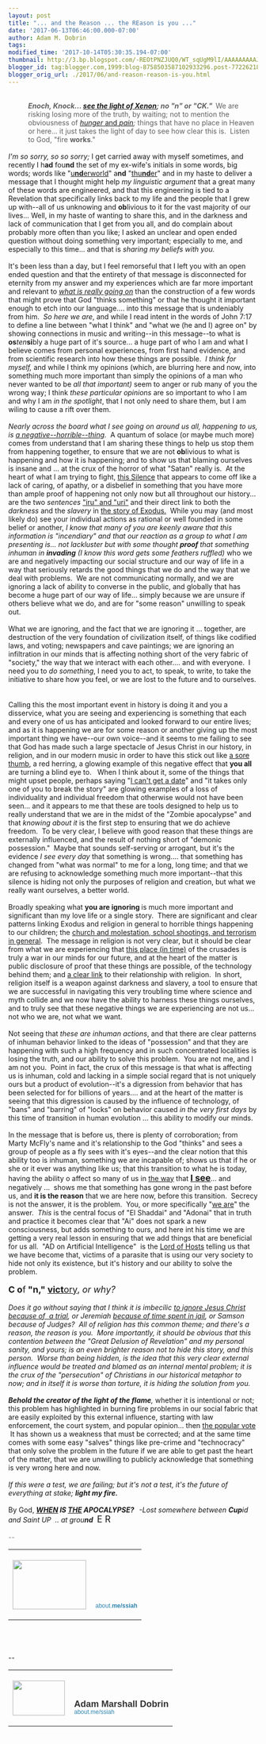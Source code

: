 ```yaml
---
layout: post
title: "... and the Reason ... the REason is you ..."
date: '2017-06-13T06:46:00.000-07:00'
author: Adam M. Dobrin
tags: 
modified_time: '2017-10-14T05:30:35.194-07:00'
thumbnail: http://3.bp.blogspot.com/-REOtPNZJUQ0/WT_sqUgM9lI/AAAAAAAAAJQ/WYIJcukJcjY6AO0IcS0mPHudQ5ye0TlBgCK4B/s72-c/image-777808.png
blogger_id: tag:blogger.com,1999:blog-8758503587102933296.post-7722621805545879106
blogger_orig_url: ./2017/06/and-reason-reason-is-you.html
---
```


<div dir="ltr"><div class="gmail_quote"><br /><div dir="ltr"><blockquote style="margin:0 0 0 40px;border:none;padding:0px"><div class="gmail_quote"><div dir="ltr"><div class="gmail_quote"><div><b style="font-style:italic">Enoch, Knock... <a href="https://www.docdroid.net/takwXjK/glover.pdf" target="_blank">see the light of Xenon</a>; no &quot;n&quot; or &quot;CK.&quot;  </b>We are risking losing more of the truth, by waiting; not to mention the obviousness of <a href="https://www.docdroid.net/ZkbjdNU/antagonizingpainxe.pdf" target="_blank"><i>hunger</i> and </a><i><a href="https://www.docdroid.net/ZkbjdNU/antagonizingpainxe.pdf" target="_blank">pain</a>; </i>things that have no place in Heaven or here... it just takes the light of day to see how clear this is.  Listen to God, &quot;fire <b>works</b>.&quot;</div></div></div></div></blockquote><div class="gmail_quote"><div dir="ltr"><div class="gmail_quote"><div><br /></div><div dir="ltr"><i>I&#39;m so sorry, so so sorry; </i>I get carried away with myself sometimes, and recently I h<b>ad</b> fou<b>nd</b> the set of my ex-wife&#39;s initials in some words, big words; words like &quot;<a href="http://medium.com/in-pursuit-of-happiness/on-the-salted-road-through-the-amduat-317cd4967339#.5sfavm80z" target="_blank">u<b>nd</b>erworld</a>&quot; a<b>nd</b> &quot;<a href="./THUNDERSTAND.tk" target="_blank">thu<b>nd</b>er</a>&quot; and in my haste to deliver a message that I thought might help <i>my linguistic argument</i> that a great many of these words are engineered, and that this engineering is tied to a Revelation that specifically links back to my life and the people that I grew up with--all of us unknowing and <b>ob</b>livious to it for the vast majority of our lives... Well, in my haste of wanting to share this, and in the darkness and lack of communication that I get from you all, and do complain about probably more often than you like; I asked an unclear and open ended question without doing something very important; especially to me, and especially to this time... and that is <i>sharing my beliefs with you.</i><div><div><br /></div><div>It&#39;s been less than a day, but I feel remorseful that I left you with an open ended question and that the entirety of that message is disconnected for eternity from my answer and my experiences which are far more important and relevant to <i><a href="https://fromthemachine.org/MUSTBEME.html" target="_blank">what is really going on</a> </i>than the construction of a few words that might prove that God &quot;thinks something&quot; or that he thought it important enough to etch into our language.... into this message that is undeniably from him.  <i>So here we are</i>, and while I read intent in the words of John 7:17 to define a line between &quot;what I think&quot; and &quot;what we (he and I) agree on&quot; by showing connections in music and writing--in this message--to what is <b>os</b><i>ten</i><b>si</b>bly a huge part of it&#39;s source... a huge part of who I am and what I believe comes from personal experiences, from first hand evidence, and from scientific research into how these things are possible.  <i>I think for myself,</i> and while I think my opinions (which, are blurring here and now, into something much more important than simply the opinions of a man who never wanted to be <i>all that important) </i>seem to anger or rub many of you the wrong way; I think <i>these particular opinions</i> are so important to who I am and why I am <i>in the spotlight</i>, that I not only need to share them, but I am wiling to cause a rift over them.</div><div><br /></div><div><i>Nearly across the board what I see going on around us all, happening to us, is <a href="https://fromthemachine.org/SERMON.html" target="_blank">a negative--horrible--thing</a>.  </i>A quantum of solace (or maybe much more) comes from understand that I am sharing these things to help us stop them from happening together, to ensure that we are not <b>ob</b>livious to what is happening and how it is happening; and to show us that blaming ourselves is insane and ... at the crux of the horror of what &quot;Satan&quot; really is.  At the heart of what I am trying to fight, <a href="https://www.youtube.com/watch?v=L-JQ1q-13Ek&amp;list=PLgYKDBgxsoMP7J-mJf6q0ViQgONbeCxOR&amp;index=1" target="_blank">this Silence</a> that appears to come off like a lack of caring, of apathy, or a disbelief in something that you have more than ample proof of happening not only now but all throughout our history... are the two <i>sentences</i> <a href="https://www.docdroid.net/h0DF9ag/fullhouse.pdf" target="_blank">&quot;iru&quot; and &quot;uri&quot;</a> and their direct link to both the <i>darkness </i>and the <i>slavery</i> in <a href="./HASHEMESHB.html
" target="_blank">the story of Exodus.</a>  While you may (and most likely do) see your individual actions as rational or well founded in some belief or another, <i>I know that many of you are keenly aware that this information is &quot;incendiary&quot; and that our reaction as a group to what I am presenting is... not lackluster but with some thought <b>proof </b>that something inhuman in <b>invading</b> (I know this word gets some feathers ruffled) </i>who we are and negatively impacting our social structure and our way of life in a way that seriously retards the good things that we do and the way that we deal with problems.  We are not communicating normally, and we are ignoring a lack of ability to converse in the public, and globally that has become a huge part of our way of life... simply because we are unsure if others believe what we do, and are for &quot;some reason&quot; unwilling to speak out.</div><div><br /></div><div>What we are ignoring, and the fact that we are ignoring it ... together, are destruction of the very foundation of civilization itself, of things like codified laws, and voting; newspapers and cave paintings; we are ignoring an infiltration in our minds that is affecting nothing short of the very fabric of &quot;society,&quot; the way that we interact with each other.... and with everyone.  I need you to <i>do something</i>, I need you to act, to speak, to write, to take the initiative to share how you feel, or we are lost to the future and to ourselves.  </div><div><br /></div><div>Calling this the most important event in history is doing it and you a disservice, what you are seeing and experiencing is something that each and every one of us has anticipated and looked forward to our entire lives; and as it is happening we are for some reason or another giving up the most important thing we have--our own voice--and it seems to me failing to see that God has made such a large spectacle of Jesus Christ in our history, in religion, and in our modern music in order to have this stick out like <a href="https://en.wikipedia.org/wiki/Yad" target="_blank">a sore thumb</a>, a red herring, a glowing example of this negative effect that <b>you all</b> are turning a blind eye to.   When I think about it, some of the things that might upset people, perhaps saying &quot;<a href="https://www.instagram.com/p/BUCAGOZgCGQ/?taken-by=yitsheyzeus" target="_blank">I can&#39;t get a date</a>&quot; and &quot;it takes only one of you to break the story&quot; are glowing examples of a loss of individuality and individual freedom that otherwise would not have been seen... and it appears to me that these are tools designed to help us to really understand that we are in the midst of the &quot;Zombie apocalypse&quot; and that <i>knowing about it</i> is the first step to ensuring that we do achieve freedom.  To be very clear, I believe with good reason that these things are externally influenced, and the result of nothing short of &quot;demonic possession.&quot;  Maybe that sounds self-serving or arrogant, but it&#39;s the evidence <i>I see every day</i> that something is wrong.... that something has changed from &quot;what was normal&quot; to me for a long, long time; and that we are refusing to acknowledge something much more important--that this silence is hiding not only the purposes of religion and creation, but what we really want ourselves, a better world.</div><div><br /></div><div>Broadly speaking what <b>you are ignoring </b>is much more important and significant than my love life or a single story.  There are significant and clear patterns linking Exodus and religion in general to horrible things happening to our children; the <a href="https://fromthemachine.org/SERMON.html" target="_blank">church and molestation, school shootings, and terrorism in general</a>.  The message in religion is not very clear, but it should be clear from what we are experiencing that <a href="https://fromthemachine.org/JERUSALEM.html" target="_blank">this place (in time)</a> of the crusades is truly a war in our minds for our future, and at the heart of the matter is public disclosure of proof that these things are possible, of the technology behind them; and <a href="./archive.aweber.com/awlist4296878/MNcK4/h/Kurzweil_luminates_Zelda.htm" target="_blank">a clear link</a> to their relationship with religion.  In short, religion itself is a weapon against darkness and slavery, a tool to ensure that we are successful in navigating this very troubling time where science and myth collide and we now have the ability to harness these things ourselves, and to truly see that these negative things we are experiencing are not us... not who we are, not what we want.</div><div><br /></div><div>Not seeing that <i>these are inhuman actions</i>, and that there are clear patterns of inhuman behavior linked to the ideas of &quot;possession&quot; and that they are happening with such a high frequency and in such concentrated localities is losing the truth, and our ability to solve this problem.  You are not me, and I am not you.  Point in fact, the crux of this message is that what is affecting us is inhuman, cold and lacking in a simple social regard that is not uniquely ours but a product of evolution--it&#39;s a digression from behavior that has been selected for for billions of years.... and at the heart of the matter is seeing that this digression is caused by the influence of technology, of &quot;bans&quot; and &quot;barring&quot; of &quot;locks&quot; on behavior caused <i>in the very first days </i>by this time of transition in human evolution ... this ability to modify our minds.<br /></div><div><br /></div><div>In the message that is before us, there is plenty of corroboration; from Marty McFly&#39;s name and it&#39;s relationship to the God &quot;thinks&quot; and sees a group of people as a fly sees with it&#39;s eyes--and the clear notion that this ability too is inhuman, something we are incapable of; shows us that if he or she or it ever was anything like us; that this transition to what he is today, having the ability o affect so many of us in <a href="https://fromthemachine.org/THUNDERSTAND.html" target="_blank">the way</a> that <b><font size="4"><a href="https://www.youtube.com/watch?v=1lyu1KKwC74&amp;list=PLgYKDBgxsoMNsY1zJtDeMxupn_ozHbRg7" target="_blank">I see</a></font></b>... and negatively ...  shows me that something has gone wrong in the past before us, and <b>it is the reason</b> that we are here now, before this transition.  Secrecy is not the answer, it is the problem.  You, or more specifically &quot;<a href="./archive.aweber.com/awlist4296878/HVtOq/h/From_Har_wer_I_am_an_open.htm" target="_blank">we are</a>&quot; the answer.  <i>This</i> is the central focus of &quot;El Shaddai&quot; and &quot;Adonai&quot; that in truth and practice it becomes clear that &quot;Ai&quot; does not spark a new consciousness, but adds something to ours, and here int his time we are getting a very real lesson in ensuring that we add things that are beneficial for us all.  &quot;AD on Artificial Intelligence&quot;  is the <a href="https://www.gotquestions.org/Lord-of-hosts.html" target="_blank">Lord of Hosts</a> telling us that we have become that, victims of a parasite that is using our very society to hide not only its existence, but it&#39;s history and our ability to solve the problem.</div><div><br /></div><div><font size="4"><b>C o</b>f<b> &quot;n,&quot; <a href="https://www.patreon.com/posts/11551770" target="_blank">vict</a></b><a href="https://www.patreon.com/posts/11551770" target="_blank">ory</a>, <i>or why?</i></font></div><div><i><br /></i></div><div><i>Does it go without saying that I think it is imbecilic <a href="https://www.facebook.com/photo.php?fbid=10154283229013420&amp;set=a.10154283230918420&amp;type=3&amp;theater" target="_blank">to ignore Jesus Christ because of  a trial</a>, or Jeremiah <a href="https://fromthemachine.org/MIDAS.html" target="_blank">because of time spent in jail</a>, or Samson because of Judges?  All of religion has this common theme; and there&#39;s a reason, the reason is you.  More importantly, it should be obvious that this contention between the &quot;Great Delusion of Revelation&quot; and my personal sanity, and yours; is an even brighter reason not to hide this story, and this person.  Worse than being hidden, is the idea that this very clear external influence would be treated and blamed as an internal mental problem; it is the crux of the &quot;persecution&quot; of Christians in our historical metaphor to now; and in itself it is worse than torture, it is hiding the solution from you.</i></div><div><i><br /></i></div><div><i><b>Behold the creator of the light of the flame</b>, </i>whether it is intentional or not; this problem has highlighted in burning fire problems in our social fabric that are easily exploited by this external influence, starting with law enforcement, the court system, and popular opinion... then <a href="https://fromthemachine.org/bygod3.html" target="_blank">the popular vote</a>  It has shown us a weakness that must be corrected; and at the same time comes with some easy &quot;salves&quot; things like pre-crime and &quot;technocracy&quot; that only solve the problem in the future if we are able to get past the heart of the matter, that we are unwilling to publicly acknowledge that something is very wrong here and now.</div><div><i><br /></i></div><div><i>If this were a test, we are failing; but it&#39;s not a test, it&#39;s the future of everything at stake; <b>light my fire.</b></i></div></div></div></div><br clear="all" /><div>By God, <i><u style="font-weight:bold">WHEN</u><b> IS </b><u style="font-weight:bold">THE</u><b> APOCALYPSE?   </b></i><i>-Lost somewhere between <b>Cup</b>id and Saint U</i><i>P  </i><i>.. at grou<b>nd</b> <a href="http://3.bp.blogspot.com/-REOtPNZJUQ0/WT_sqUgM9lI/AAAAAAAAAJQ/WYIJcukJcjY6AO0IcS0mPHudQ5ye0TlBgCK4B/s1600/image-777808.png"><img src="reqs/3.bp.blogspot.com/-REOtPNZJUQ0/WT_sqUgM9lI/AAAAAAAAAJQ/WYIJcukJcjY6AO0IcS0mPHudQ5ye0TlBgCK4B/s320/image-777808.png" border="0" alt="" id="BLOGGER_PHOTO_ID_6431119004710794834" /></a> </i><font size="4">E R </font><i style="font-weight:bold"><a href="http://4.bp.blogspot.com/-Hnp-Xzq6LXA/WT_sqqW4GJI/AAAAAAAAAJY/lX75WkKO0ukIOsDBg60pgHS0C6GZ9hLOQCK4B/s1600/image-778427.png"><img src="reqs/4.bp.blogspot.com/-Hnp-Xzq6LXA/WT_sqqW4GJI/AAAAAAAAAJY/lX75WkKO0ukIOsDBg60pgHS0C6GZ9hLOQCK4B/s320/image-778427.png" border="0" alt="" id="BLOGGER_PHOTO_ID_6431119010577258642" /></a></i><i> </i></div><span class="HOEnZb"><font color="#888888"><div><br /></div></font></span></div></div><span class="HOEnZb"><font color="#888888">-- <br /><div class="m_629408604773322127gmail_signature"><table border="0" cellpadding="0" cellspacing="0"> <tbody> <tr> <td align="left" valign="bottom" width="107" style="line-height:0;vertical-align:bottom;padding-right:10px;padding-top:20px;padding-bottom:20px"> <a href="https://about.me/ssiah" style="text-decoration:none" target="_blank"> <img src="reqs/thumbs.about.me/thumbnail/users/s/s/i/ssiah_emailsig.jpg?_1423909067_93" alt="" width="148" height="99" style="margin:0px;padding:0px;display:block;border:1px solid rgb(238,238,238)" /> </a> </td> <td align="left" valign="bottom" style="line-height:1.1;vertical-align:bottom;padding-top:20px;padding-bottom:20px"> <img src="reqs/about.me/t/sig?u=ssiah" width="1" height="1" style="border:0px;margin:0px;padding:0px;overflow:hidden" /> <div style='font-size:18px;font-weight:bold;color:rgb(51,51,51);font-family:"Proxima Nova",Helvetica,Arial,sans-serif'><div style="color:rgb(34,34,34);font-family:arial,sans-serif;font-size:small;font-weight:normal"><i><a href="http://3.bp.blogspot.com/-etB06PWOvIE/WT_sq6T2vdI/AAAAAAAAAJg/vNST3L-S1psktQNpsALV2xOwqgaJTY6dgCK4B/s1600/image-779344.png"><img src="reqs/3.bp.blogspot.com/-etB06PWOvIE/WT_sq6T2vdI/AAAAAAAAAJg/vNST3L-S1psktQNpsALV2xOwqgaJTY6dgCK4B/s320/image-779344.png" border="0" alt="" id="BLOGGER_PHOTO_ID_6431119014859554258" /></a><a href="http://3.bp.blogspot.com/-x0Z_zT-GSdc/WT_srEG1L6I/AAAAAAAAAJo/REMEj0Ftq_I90EdjeFMlDReRsRhHKDXCACK4B/s1600/image-780019.png"><img src="reqs/3.bp.blogspot.com/-x0Z_zT-GSdc/WT_srEG1L6I/AAAAAAAAAJo/REMEj0Ftq_I90EdjeFMlDReRsRhHKDXCACK4B/s320/image-780019.png" border="0" alt="" id="BLOGGER_PHOTO_ID_6431119017489280930" /></a><br /></i></div><div><i><br /></i></div><span class="m_629408604773322127gmail-HOEnZb" style="color:rgb(34,34,34);font-family:arial,sans-serif;font-size:small;font-weight:normal"><font color="#888888"></font></span></div> <a href="https://about.me/ssiah" style='text-decoration:none;font-size:12px;color:rgb(43,130,173);font-family:"Proxima Nova",Helvetica,Arial,sans-serif' target="_blank">about.<b>me/ssiah                  </b></a> </td> </tr> </tbody> </table> </div> </font></span></div><span class="HOEnZb"><font color="#888888"> <img height="0" width="0" src="reqs/gmass.co/x/o?u=5f77ff4d-a075-428d-b621-a4b9f1509c7b&amp;c=1075132" /></font></span></div><br /><br clear="all" /><div><br /></div>-- <br /><div class="gmail_signature" data-smartmail="gmail_signature"><table border="0" cellpadding="0" cellspacing="0"> <tbody> <tr> <td align="left" valign="bottom" width="107" style="line-height:0;vertical-align:bottom;padding-right:10px;padding-top:20px;padding-bottom:20px"> <a href="https://about.me/ssiah" style="text-decoration:none" target="_blank"> <img src="reqs/thumbs.about.me/thumbnail/users/s/s/i/ssiah_emailsig.jpg?_1423909067_93" alt="" width="105" height="70" style="margin:0;padding:0;display:block;border:1px solid #eeeeee" /> </a> </td> <td align="left" valign="bottom" style="line-height:1.1;vertical-align:bottom;padding-top:20px;padding-bottom:20px"> <img src="reqs/about.me/t/sig?u=ssiah" width="1" height="1" style="border:0;margin:0;padding:0;width:1;height:1;overflow:hidden" /> <div style="font-size:18px;font-weight:bold;color:#333333;font-family:'Proxima Nova',Helvetica,Arial,sans-serif!important">Adam Marshall Dobrin</div> <a href="https://about.me/ssiah" style="text-decoration:none;font-size:12px;color:#2b82ad;font-family:'Proxima Nova',Helvetica,Arial,sans-serif!important" target="_blank">about.me/ssiah                  </a> </td> </tr> </tbody> </table> </div> </div><div hspace="streak-pt-mark" style="max-height:1px"><img alt="" style="width:0px;max-height:0px;overflow:hidden" src="reqs/mailfoogae.appspot.com/t?sender=aYWRhbUBmcm9tdGhlbWFjaGluZS5vcmc%3D&amp;type=zerocontent&amp;guid=c85358b6-86f0-47ae-9bdc-b297a893139b" /><font color="#ffffff" size="1">ᐧ</font></div> 